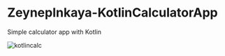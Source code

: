 # ZeynepInkaya-KotlinCalculatorApp
Simple calculator app with Kotlin

![kotlincalc](https://user-images.githubusercontent.com/56036659/87821629-cb42ba00-c878-11ea-81bd-59c7e653d454.png)
